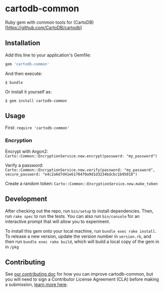 # cartodb-common

Ruby gem with common tools for (CartoDB)[https://github.com/CartoDB/cartodb]

## Installation

Add this line to your application's Gemfile:

```ruby
gem 'cartodb-common'
```

And then execute:

    $ bundle

Or install it yourself as:

    $ gem install cartodb-common

## Usage

First: 
`require 'cartodb-common'`

### Encryption

Encrypt with Argon2:
`Carto::Common::EncryptionService.new.encrypt(password: "my_password")`

Verify a password:
`Carto::Common::EncryptionService.new.verify(password: "my_password", secure_password: "e4c2a6d7d41e6170470a9d1d3234bdcbc1b95018")`

Create a random token:
`Carto::Common::EncryptionService.new.make_token`

## Development

After checking out the repo, run `bin/setup` to install dependencies. Then, run `rake spec` to run the tests. You can also run `bin/console` for an interactive prompt that will allow you to experiment.

To install this gem onto your local machine, run `bundle exec rake install`. To release a new version, update the version number in `version.rb`, and then run `bundle exec rake build`, which will build a local copy of the gem in in `/pkg`

## Contributing

See [our contributing doc](CONTRIBUTING.md) for how you can improve cartodb-common, but you will need to sign a Contributor License Agreement (CLA) before making a submission, [learn more here](https://carto.com/contributions).
